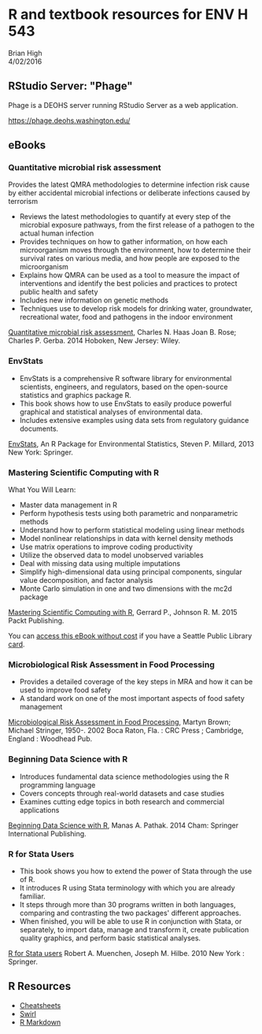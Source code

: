 # R and textbook resources for ENV H 543
Brian High  
4/02/2016  

## RStudio Server: "Phage"

Phage is a DEOHS server running RStudio Server as a web application.

https://phage.deohs.washington.edu/

## eBooks

### Quantitative microbial risk assessment

Provides the latest QMRA methodologies to determine infection risk cause by 
either accidental microbial infections or deliberate infections caused by terrorism

- Reviews the latest methodologies to quantify at every step of the microbial
exposure pathways, from the first release of a pathogen to the actual human
infection
- Provides techniques on how to  gather information, on how each microorganism 
moves through the environment, how to determine their survival rates on various
media, and how people are exposed to the microorganism
- Explains how QMRA can be used as a tool to measure the impact of interventions 
and identify the best policies and practices to protect public health and safety
- Includes new information on genetic methods
- Techniques use to develop risk models for drinking water, groundwater, 
recreational water, food and pathogens in the indoor environment

[Quantitative microbial risk assessment](http://alliance-primo.hosted.exlibrisgroup.com/UW:all:CP51230982940001451), Charles N. Haas Joan B. Rose; Charles P. Gerba. 2014  Hoboken, New Jersey: Wiley.

### EnvStats

- EnvStats is a comprehensive R software library for environmental scientists,
engineers, and regulators, based on the open-source statistics and graphics 
package R.
- This book shows how to use EnvStats to easily produce powerful graphical and 
statistical analyses of environmental data.
- Includes extensive examples using data sets from regulatory guidance documents.

[EnvStats](http://offcampus.lib.washington.edu/login?url=http://link.springer.com/book/10.1007/978-1-4614-8456-1), An R Package for Environmental Statistics, Steven P. Millard, 2013 New York: Springer.

### Mastering Scientific Computing with R

What You Will Learn:

- Master data management in R
- Perform hypothesis tests using both parametric and nonparametric methods
- Understand how to perform statistical modeling using linear methods
- Model nonlinear relationships in data with kernel density methods
- Use matrix operations to improve coding productivity
- Utilize the observed data to model unobserved variables
- Deal with missing data using multiple imputations
- Simplify high-dimensional data using principal components, singular value decomposition, and factor analysis
- Monte Carlo simulation in one and two dimensions with the mc2d package

[Mastering Scientific Computing with R](http://shop.oreilly.com/product/9781783555253.do), Gerrard P., Johnson R. M. 2015 Packt Publishing.

You can [access this eBook without  cost](http://ezproxy.spl.org:2048/login?url=http://proquest.safaribooksonline.com/9781783555253) 
if you have a Seattle Public Library [card](http://www.spl.org/using-the-library/get-started/get-a-library-card).

### Microbiological Risk Assessment in Food Processing

- Provides a detailed coverage of the key steps in MRA and how it can be used to improve food safety
- A standard work on one of the most important aspects of food safety management

[Microbiological Risk Assessment in Food Processing](http://alliance-primo.hosted.exlibrisgroup.com/UW:all:CP71155643330001451), Martyn Brown; Michael Stringer, 1950-.
2002 Boca Raton, Fla. : CRC Press ; Cambridge, England : Woodhead Pub.

### Beginning Data Science with R

- Introduces fundamental data science methodologies using the R programming language
- Covers concepts through real-world datasets and case studies
- Examines cutting edge topics in both research and commercial applications

[Beginning Data Science with R](http://alliance-primo.hosted.exlibrisgroup.com/primo_library/libweb/action/dlDisplay.do?vid=UW&search_scope=all&docId=dedupmrg490691634&fn=permalink), Manas A. Pathak. 2014 Cham: Springer International Publishing.

### R for Stata Users

- This book shows you how to extend the power of Stata through the use of R. 
- It introduces R using Stata terminology with which you are already familiar. 
- It steps through more than 30 programs written in both languages, comparing and contrasting the two packages' different approaches. 
- When finished, you will be able to use R in conjunction with Stata, or separately, to import data, manage and transform it, create publication quality graphics, and perform basic statistical analyses.

[R for Stata users](http://alliance-primo.hosted.exlibrisgroup.com/UW:all:CP71161669170001451)
Robert A. Muenchen, Joseph M. Hilbe. 2010 New York : Springer.

## R Resources

- [Cheatsheets](https://www.rstudio.com/resources/cheatsheets/)
- [Swirl](http://swirlstats.com/students.html)
- [R Markdown](http://rmarkdown.rstudio.com/)
